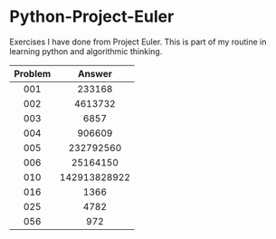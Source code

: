 # Python-Project-Euler
Exercises I have done from Project Euler.
This is part of my routine in learning python and algorithmic thinking.

Problem | Answer
:---: | :---:
001 | 233168
002 | 4613732
003 | 6857
004 | 906609
005 | 232792560
006 | 25164150
010 | 142913828922
016 | 1366
025 | 4782
056 | 972

